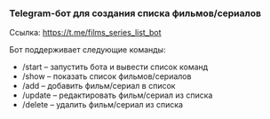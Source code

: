### Telegram-бот для создания списка фильмов/сериалов

Ссылка: https://t.me/films_series_list_bot

Бот поддерживает следующие команды:

- /start – запустить бота и вывести список команд
- /show – показать список фильмов/сериалов
- /add – добавить фильм/сериал в список
- /update – редактировать фильм/сериал из списка
- /delete – удалить фильм/сериал из списка